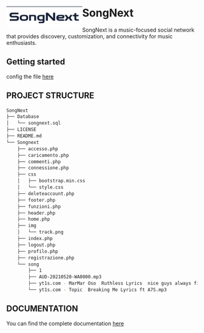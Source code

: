 # <div class><img src="https://raw.githubusercontent.com/simonedinato/SongNext/main/Logo.png" width="200px" align="left"></div> SongNext
SongNext is a music-focused social network that provides discovery, customization, and connectivity for music enthusiasts.

## Getting started 

config the file [here](https://github.com/simonedinato/SongNext/blob/59bd03928e6e1ec063dc303ae12c37ae1076e233/Songnext/connessione.php)

## PROJECT STRUCTURE
````bash
SongNext
├── Database
│   └── songnext.sql
├── LICENSE
├── README.md
└── Songnext
    ├── accesso.php
    ├── caricamento.php
    ├── commenti.php
    ├── connessione.php
    ├── css
    │   ├── bootstrap.min.css
    │   └── style.css
    ├── deleteaccount.php
    ├── footer.php
    ├── funzioni.php
    ├── header.php
    ├── home.php
    ├── img
    │   └── track.png
    ├── index.php
    ├── logout.php
    ├── profilo.php
    ├── registrazione.php
    └── song
        ├── 1
        ├── AUD-20210520-WA0000.mp3
        ├── yt1s.com - MarMar Oso  Ruthless Lyrics  nice guys always finish last should know that.mp3
        └── yt1s.com - Topic  Breaking Me Lyrics ft A7S.mp3
````

## DOCUMENTATION
You can find the complete documentation [here](https://simonedinato.github.io/Songnext-documentation/)
